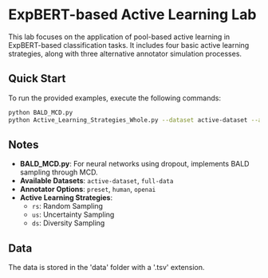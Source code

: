 # ExpBERT-based Active Learning Lab

This lab focuses on the application of pool-based active learning in ExpBERT-based classification tasks. It includes four basic active learning strategies, along with three alternative annotator simulation processes.

## Quick Start

To run the provided examples, execute the following commands:

```bash
python BALD_MCD.py
python Active_Learning_Strategies_Whole.py --dataset active-dataset --annotator preset --strategy rs
```

## Notes
- **BALD_MCD.py**: For neural networks using dropout, implements BALD sampling through MCD.
- **Available Datasets**: `active-dataset`, `full-data`
- **Annotator Options**: `preset`, `human`, `openai`
- **Active Learning Strategies**:
  - `rs`: Random Sampling
  - `us`: Uncertainty Sampling
  - `ds`: Diversity Sampling
  
## Data

The data is stored in the 'data' folder with a '.tsv' extension.

